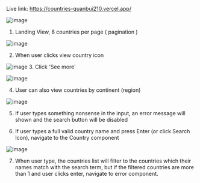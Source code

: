 Live link: https://countries-quanbui210.vercel.app/

![image](https://user-images.githubusercontent.com/89993167/212177018-aaa6b18a-bcf0-4910-9e57-d52fec735014.png)


1. Landing View, 8 countries per page ( pagination )



![image](https://user-images.githubusercontent.com/89993167/212177135-5b78b92e-0442-4fa2-b726-fb4c2b4ca8a0.png)

2. When user clicks view country icon



![image](https://user-images.githubusercontent.com/89993167/212178185-62b21182-c092-41e9-9770-a1fa922aedb9.png)
3. Click 'See more'

![image](https://user-images.githubusercontent.com/89993167/212177218-2d6d3b95-0444-4f00-a077-e3ab045a0021.png)

4. User can also view countries by continent (region)

![image](https://user-images.githubusercontent.com/89993167/212177542-b89d4504-70e4-4e94-bd83-2657d7976c39.png)

5. If user types something nonsense in the input, an error message will shown and the search button will be disabled

6. If user types a full valid country name and press Enter (or click Search Icon), navigate to the Country component

![image](https://user-images.githubusercontent.com/89993167/212190757-35ec4da0-de8f-40c3-b0da-f66639f95e43.png)

7. When user type, the countries list will filter to the countries which their names match with the search term, but if the filtered countries are more than 1 and user clicks enter, navigate to error component. 
  
